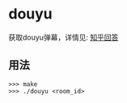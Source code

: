 # douyu

获取douyu弹幕，详情见:
[知乎回答](https://www.zhihu.com/question/29027665/answer/75117632)

## 用法

```
>>> make
>>> ./douyu <room_id>
```
